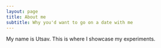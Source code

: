 ```yaml
---
layout: page
title: About me
subtitle: Why you'd want to go on a date with me
---
```


My name is Utsav. This is where I showcase my experiments.
